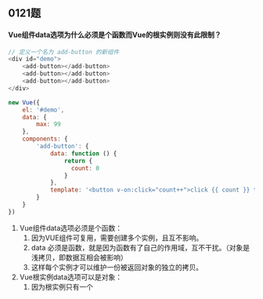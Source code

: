 ## 0121题

#### Vue组件data选项为什么必须是个函数而Vue的根实例则没有此限制？

```javascript
// 定义一个名为 add-button 的新组件
<div id="demo">
    <add-button></add-button>
    <add-button></add-button>
    <add-button></add-button>
</div>

new Vue({ 
    el: '#demo',
    data: {
        max: 99
    },
    components: {
        'add-button': {
            data: function () {
                return {
                  count: 0
                }
            },
            template: '<button v-on:click="count++">click {{ count }} times</button>'
        }
    }
})
```

1. Vue组件data选项必须是个函数：
   1. 因为VUE组件可复用，需要创建多个实例，且互不影响。
   2. data 必须是函数，就是因为函数有了自己的作用域，互不干扰。（对象是浅拷贝，即数据互相会被影响）
   3. 这样每个实例才可以维护一份被返回对象的独立的拷贝。
2. Vue根实例data选项可以是对象：
   1. 因为根实例只有一个

